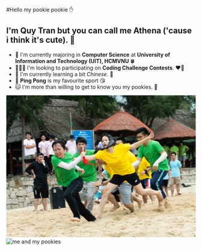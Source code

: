 #Hello my pookie pookie ✋
## I'm Quy Tran but you can call me Athena ('cause i think it's cute). 🤟
- 📖 I'm currently majoring in **Computer Science** at **University of Information and Technology (UIT), HCMVNU** 🍀 
- 🧑‍🤝‍🧑 I'm looking to participating on **Coding Challenge Contests**. ❤️‍🔥
- 🌳 I'm currently learning a bit *Chinese*. 🤘
- 🏓 **Ping Pong** is my favourite sport 😘
- 😽 I'm more than willing to get to know you my pookies. 💋


<picture>
  <source media="(prefers-color-scheme: dark)" srcset="https://github.com/QuyTran2906/QuyTran2906/blob/a91281fcc3e6120792cb5c33c2ce69771588b4b7/461386596_966525001945937_4196646857514486153_n.jpg">
  <source media="(prefers-color-scheme: light)" srcset="https://github.com/QuyTran2906/QuyTran2906/blob/a91281fcc3e6120792cb5c33c2ce69771588b4b7/461289397_966550085276762_4855311939072317323_n.jpg">
  <img alt="me and my pookies" src="https://github.com/QuyTran2906/QuyTran2906/blob/a91281fcc3e6120792cb5c33c2ce69771588b4b7/461175949_966531585278612_8933216479491350081_n.jpg">
   <img alt="me and my pookies" src="https://github.com/QuyTran2906/QuyTran2906/blob/80e4ab8121b115126d55229572743af730eb3758/IMG_20240522_095055.jpg">
</picture>
